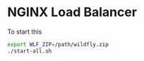 # NGINX Load Balancer

To start this 

```bash
export WLF_ZIP=/path/wildfly.zip 
./start-all.sh
```


